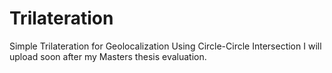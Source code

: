 # Trilateration
Simple Trilateration for Geolocalization Using Circle-Circle Intersection
I will upload soon after my Masters thesis evaluation.
